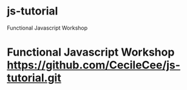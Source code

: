 # js-tutorial
Functional Javascript Workshop
# Functional Javascript Workshop  https://github.com/CecileCee/js-tutorial.git 
